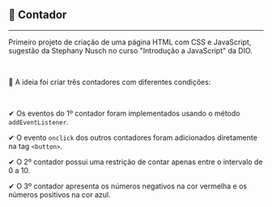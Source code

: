## 🔷 Contador
--------------------------------------------------------------------------


Primeiro projeto de criação de uma página HTML com CSS e JavaScript, sugestão da Stephany Nusch no curso "Introdução a JavaScript" da DIO.

<br>

🔹 A ideia foi criar três contadores com diferentes condições:

<br>

✔ Os eventos do 1º contador foram implementados usando o método `addEventListener`.

✔ O evento `onclick` dos outros contadores foram adicionados diretamente na tag `<button>`.

✔ O 2º contador possui uma restrição de contar apenas entre o intervalo de 0 a 10.

✔ O 3º contador apresenta os números negativos na cor vermelha e os números positivos na cor azul.
